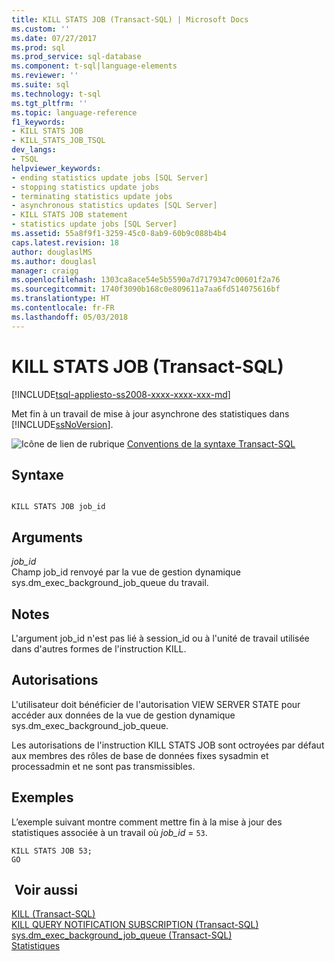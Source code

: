 ```yaml
---
title: KILL STATS JOB (Transact-SQL) | Microsoft Docs
ms.custom: ''
ms.date: 07/27/2017
ms.prod: sql
ms.prod_service: sql-database
ms.component: t-sql|language-elements
ms.reviewer: ''
ms.suite: sql
ms.technology: t-sql
ms.tgt_pltfrm: ''
ms.topic: language-reference
f1_keywords:
- KILL STATS JOB
- KILL_STATS_JOB_TSQL
dev_langs:
- TSQL
helpviewer_keywords:
- ending statistics update jobs [SQL Server]
- stopping statistics update jobs
- terminating statistics update jobs
- asynchronous statistics updates [SQL Server]
- KILL STATS JOB statement
- statistics update jobs [SQL Server]
ms.assetid: 55a8f9f1-3259-45c0-8ab9-60b9c088b4b4
caps.latest.revision: 18
author: douglaslMS
ms.author: douglasl
manager: craigg
ms.openlocfilehash: 1303ca8ace54e5b5590a7d7179347c00601f2a76
ms.sourcegitcommit: 1740f3090b168c0e809611a7aa6fd514075616bf
ms.translationtype: HT
ms.contentlocale: fr-FR
ms.lasthandoff: 05/03/2018
---
```

# <a name="kill-stats-job-transact-sql"></a>KILL STATS JOB (Transact-SQL)
[!INCLUDE[tsql-appliesto-ss2008-xxxx-xxxx-xxx-md](../../includes/tsql-appliesto-ss2008-xxxx-xxxx-xxx-md.md)]

  Met fin à un travail de mise à jour asynchrone des statistiques dans [!INCLUDE[ssNoVersion](../../includes/ssnoversion-md.md)].  
  
 ![Icône de lien de rubrique](../../database-engine/configure-windows/media/topic-link.gif "Icône lien de rubrique") [Conventions de la syntaxe Transact-SQL](../../t-sql/language-elements/transact-sql-syntax-conventions-transact-sql.md)  
  
## <a name="syntax"></a>Syntaxe  
  
```  
  
KILL STATS JOB job_id   
```  
  
## <a name="arguments"></a>Arguments  
 *job_id*  
 Champ job_id renvoyé par la vue de gestion dynamique sys.dm_exec_background_job_queue du travail.  
  
## <a name="remarks"></a>Notes   
 L'argument job_id n'est pas lié à session_id ou à l'unité de travail utilisée dans d'autres formes de l'instruction KILL.  
  
## <a name="permissions"></a>Autorisations  
 L'utilisateur doit bénéficier de l'autorisation VIEW SERVER STATE pour accéder aux données de la vue de gestion dynamique sys.dm_exec_background_job_queue.  
  
 Les autorisations de l'instruction KILL STATS JOB sont octroyées par défaut aux membres des rôles de base de données fixes sysadmin et processadmin et ne sont pas transmissibles.  
  
## <a name="examples"></a>Exemples  
 L’exemple suivant montre comment mettre fin à la mise à jour des statistiques associée à un travail où *job_id* = `53`.  
  
```  
KILL STATS JOB 53;  
GO  
```  
  
## <a name="see-also"></a> Voir aussi  
 [KILL &#40;Transact-SQL&#41;](../../t-sql/language-elements/kill-transact-sql.md)   
 [KILL QUERY NOTIFICATION SUBSCRIPTION &#40;Transact-SQL&#41;](../../t-sql/language-elements/kill-query-notification-subscription-transact-sql.md)   
 [sys.dm_exec_background_job_queue &#40;Transact-SQL&#41;](../../relational-databases/system-dynamic-management-views/sys-dm-exec-background-job-queue-transact-sql.md)   
 [Statistiques](../../relational-databases/statistics/statistics.md)  
  
  
